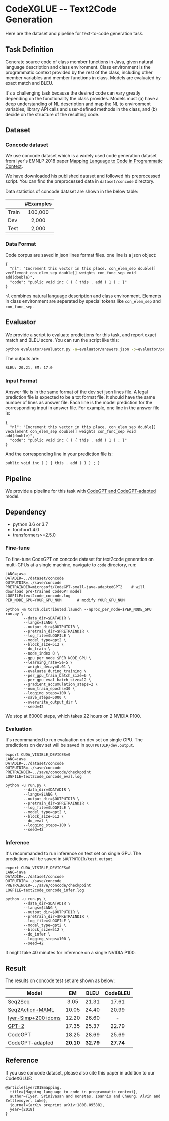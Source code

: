 # CodeXGLUE -- Text2Code Generation

Here are the dataset and pipeline for text-to-code generation task.

## Task Definition

Generate source code of class member functions in Java, given natural language description and class environment. Class environment is the programmatic context provided by the rest of the class, including other member variables and member functions in class. Models are evaluated by exact match and BLEU.

It's a challenging task because the desired code can vary greatly depending on the functionality the class provides. Models must (a) have a deep understanding of NL description and map the NL to environment variables, library API calls and user-defined methods in the class, and (b) decide on the structure of the resulting code.


## Dataset

### Concode dataset
We use concode dataset which is a widely used code generation dataset from Iyer's EMNLP 2018 paper [Mapping Language to Code in Programmatic Context](https://www.aclweb.org/anthology/D18-1192.pdf).

We have downloaded his published dataset and followed his preprocessed script. You can find the preprocessed data in `dataset/concode` directory.

Data statistics of concode dataset are shown in the below table:

|         |  #Examples  |
| ------- | :---------: |
|  Train  |   100,000   |
|   Dev   |    2,000    |
|  Test   |    2,000    |

### Data Format

Code corpus are saved in json lines format files. one line is a json object:
```
{
  "nl": "Increment this vector in this place. con_elem_sep double[] vecElement con_elem_sep double[] weights con_func_sep void add(double)",
  "code": "public void inc ( ) { this . add ( 1 ) ; }"
}
```

`nl` combines natural language description and class environment. Elements in class environment are seperated by special tokens like `con_elem_sep` and `con_func_sep`.

## Evaluator

We provide a script to evaluate predictions for this task, and report exact match and BLEU score. You can run the script like this:

```bash
python evaluator/evaluator.py -a=evaluator/answers.json -p=evaluator/predictions.txt
```

The outputs are:
```
BLEU: 20.21, EM: 17.0
```

### Input Format

Answer file is in the same format of the dev set json lines file. A legal prediction file is expected to be a txt format file. It should have the same number of lines as answer file. Each line is the model prediction for the corresponding input in answer file. For example, one line in the answer file is:
```
{
  "nl": "Increment this vector in this place. con_elem_sep double[] vecElement con_elem_sep double[] weights con_func_sep void add(double)",
  "code": "public void inc ( ) { this . add ( 1 ) ; }"
}
```

And the corresponding line in your prediction file is:
```
public void inc ( ) { this . add ( 1 ) ; }
```


## Pipeline

We provide a pipeline for this task with [CodeGPT and CodeGPT-adapted](https://github.com/microsoft/CodeXGLUE/tree/main/Code-Code/CodeCompletion-token#codegpt) model. 

## Dependency

- python 3.6 or 3.7
- torch==1.4.0
- transformers>=2.5.0

### Fine-tune
To fine-tune CodeGPT on concode dataset for text2code generation on multi-GPUs at a single machine, navigate to `code` directory, run:

```shell
LANG=java
DATADIR=../dataset/concode
OUTPUTDIR=../save/concode
PRETRAINDIR=microsoft/CodeGPT-small-java-adaptedGPT2    # will download pre-trained CodeGPT model
LOGFILE=text2code_concode.log
PER_NODE_GPU=YOUR_GPU_NUM       # modify YOUR_GPU_NUM

python -m torch.distributed.launch --nproc_per_node=$PER_NODE_GPU run.py \
        --data_dir=$DATADIR \
        --langs=$LANG \
        --output_dir=$OUTPUTDIR \
        --pretrain_dir=$PRETRAINDIR \
        --log_file=$LOGFILE \
        --model_type=gpt2 \
        --block_size=512 \
        --do_train \
        --node_index 0 \
        --gpu_per_node $PER_NODE_GPU \
        --learning_rate=5e-5 \
        --weight_decay=0.01 \
        --evaluate_during_training \
        --per_gpu_train_batch_size=6 \
        --per_gpu_eval_batch_size=12 \
        --gradient_accumulation_steps=2 \
        --num_train_epochs=30 \
        --logging_steps=100 \
        --save_steps=5000 \
        --overwrite_output_dir \
        --seed=42
```

We stop at 60000 steps, which takes 22 hours on 2 NVIDIA P100.

### Evaluation

It's recommanded to run evaluation on dev set on single GPU. The predictions on dev set will be saved in `$OUTPUTDIR/dev.output`.

```shell
export CUDA_VISIBLE_DEVICES=0
LANG=java
DATADIR=../dataset/concode
OUTPUTDIR=../save/concode
PRETRAINDIR=../save/concode/checkpoint
LOGFILE=text2code_concode_eval.log

python -u run.py \
        --data_dir=$DATADIR \
        --langs=$LANG \
        --output_dir=$OUTPUTDIR \
        --pretrain_dir=$PRETRAINDIR \
        --log_file=$LOGFILE \
        --model_type=gpt2 \
        --block_size=512 \
        --do_eval \
        --logging_steps=100 \
        --seed=42
```

### Inference

It's recommanded to run inference on test set on single GPU. The predictions will be saved in `$OUTPUTDIR/test.output`.

```shell
export CUDA_VISIBLE_DEVICES=0
LANG=java
DATADIR=../dataset/concode
OUTPUTDIR=../save/concode
PRETRAINDIR=../save/concode/checkpoint
LOGFILE=text2code_concode_infer.log

python -u run.py \
        --data_dir=$DATADIR \
        --langs=$LANG \
        --output_dir=$OUTPUTDIR \
        --pretrain_dir=$PRETRAINDIR \
        --log_file=$LOGFILE \
        --model_type=gpt2 \
        --block_size=512 \
        --do_infer \
        --logging_steps=100 \
        --seed=42
```

It might take 40 minutes for inference on a single NVIDIA P100.

## Result

The results on concode test set are shown as below:

| Model                                                 |   EM    |   BLEU   | CodeBLEU |
| ----------------------------------------------------- | :-----: | :------: | :------: |
| Seq2Seq                                               |  3.05   |  21.31   |   17.61  |
| [Seq2Action+MAML](https://arxiv.org/pdf/1906.07108.pdf)                            |  10.05  |  24.40   |   20.99  |
| [Iyer-Simp+200 idoms](https://www.aclweb.org/anthology/D19-1545.pdf)                      |  12.20  |  26.60   |     -    |
| [GPT-2](https://d4mucfpksywv.cloudfront.net/better-language-models/language_models_are_unsupervised_multitask_learners.pdf)                          |  17.35  |  25.37   |   22.79  |
| CodeGPT                                               |  18.25  |  28.69   |   25.69  |
| CodeGPT-adapted                                       |**20.10**|**32.79** | **27.74**|

## Reference

If you use concode dataset, please also cite this paper in addition to our CodeXGLUE:

<pre><code>@article{iyer2018mapping,
  title={Mapping language to code in programmatic context},
  author={Iyer, Srinivasan and Konstas, Ioannis and Cheung, Alvin and Zettlemoyer, Luke},
  journal={arXiv preprint arXiv:1808.09588},
  year={2018}
}</code></pre>

